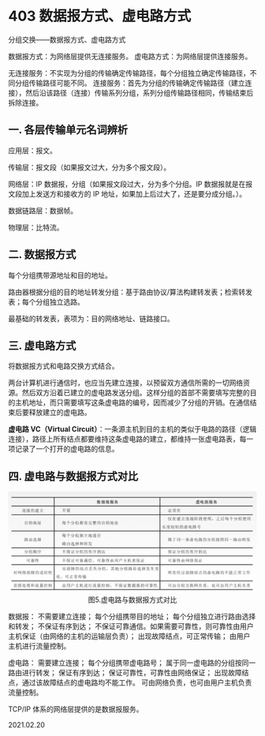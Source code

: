 # 403 数据报方式、虚电路方式

分组交换——数据报方式、虚电路方式

数据报方式：为网络层提供无连接服务。
虚电路方式：为网络层提供连接服务。

无连接服务：不实现为分组的传输确定传输路径，每个分组独立确定传输路径，不同分组传输路径可能不同。
连接服务：首先为分组的传输确定传输路径（建立连接），然后沿该路径（连接）传输系列分组，系列分组传输路径相同，传输结束后拆除连接。

## 一. 各层传输单元名词辨析

应用层：报文。

传输层：报文段（如果报文过大，分为多个报文段）。

网络层：IP 数据报，分组（如果报文段过大，分为多个分组。IP 数据报就是在报文段加上发送方和接收方的 IP 地址，如果加上后过大了，还是要分成分组。）。

数据链路层：数据帧。

物理层：比特流。

## 二. 数据报方式

每个分组携带源地址和目的地址。

路由器根据分组的目的地址转发分组：基于路由协议/算法构建转发表；检索转发表；每个分组独立选路。

最基础的转发表，表项为：目的网络地址、链路接口。

## 三. 虚电路方式

将数据报方式和电路交换方式结合。

两台计算机进行通信时，也应当先建立连接，以预留双方通信所需的一切网络资源。然后双方沿着已建立的虚电路发送分组。这样分组的首部不需要填写完整的目的主机地址，而只需要填写这条虚电路的编号，因而减少了分组的开销。在通信结束后要释放建立的虚电路。

**虚电路 VC（Virtual Circuit）**：一条源主机到目的主机的类似于电路的路径（逻辑连接），路径上所有结点都要维持这条虚电路的建立，都维持一张虚电路表，每一项记录了一个打开的虚电路的信息。

## 四. 虚电路与数据报方式对比

<img src="计网403-1.png" alt="计网403-1" style="zoom:67%;" />

<center>图5.虚电路与数据报方式对比</center>

数据报：
不需要建立连接；
每个分组携带目的地址；
每个分组独立进行路由选择和转发；
不保证有序到达；
不保证可靠通信。如果需要可靠性，则可靠性由用户主机保证（由网络的主机的运输层负责）；
出现故障结点，可正常传输；
由用户主机进行流量控制。

虚电路：
需要建立连接；
每个分组携带虚电路号；
属于同一虚电路的分组按同一路由进行转发；
保证有序到达；
保证可靠性，可靠性由网络保证；
出现故障结点，通过该故障结点的虚电路均不能工作。
可由网络负责，也可由用户主机负责流量控制。

TCP/IP 体系的网络层提供的是数据报服务。

2021.02.20